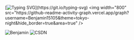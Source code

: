 
[![Typing SVG](https://readme-typing-svg.demolab.com?font=Dancing+Script&size=35&duration=6000&pause=1500&color=4B47F7&center=%E7%9C%9F&vCenter=%E7%9C%9F&repeat=%E7%9C%9F&random=%E5%81%87&width=435&lines=Fake+it+till+you+make+it.)](https://git.io/typing-svg)  
<img width="800" src="https://github-readme-activity-graph.vercel.app/graph?username=Benjamin15105&theme=tokyo-night&hide_border=true&area=true" />

![Benjamin](https://stats.justsong.cn/api/leetcode?username=benjamin-6u&theme=dark)
![CSDN](https://stats.justsong.cn/api/csdn?id=weixin_57246792&theme=algolia)


<!--
**Benjamin15105/Benjamin15105** is a ✨ _special_ ✨ repository because its `README.md` (this file) appears on your GitHub profile.

Here are some ideas to get you started:

- 🔭 I’m currently working on ...
- 🌱 I’m currently learning ...
- 👯 I’m looking to collaborate on ...
- 🤔 I’m looking for help with ...
- 💬 Ask me about ...
- 📫 How to reach me: ...
- 😄 Pronouns: ...
- ⚡ Fun fact: ...
-->
